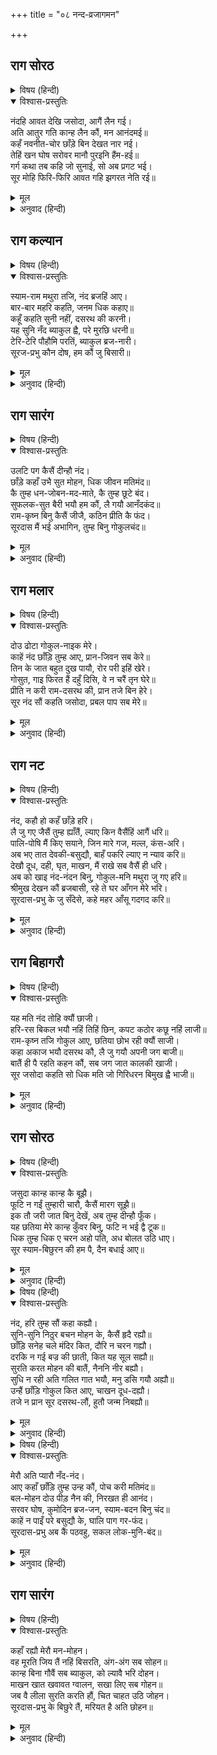 +++
title = "०८ नन्द-व्रजागमन"

+++


## राग सोरठ


<details><summary>विषय (हिन्दी)</summary>

(५१)
</details>

<details open><summary>विश्वास-प्रस्तुतिः</summary>

नंदहि आवत देखि जसोदा, आगैं लैन गई।  
अति आतुर गति कान्ह लैन कौं, मन आनंदमई॥  
कहँ नवनीत-चोर छाँड़े बिन देखत नार नई।  
तेहिं खन घोष सरोवर मानौ पुरइनि हैंम-हई॥  
गर्ग कथा तब कहि जो सुनाई, सो अब प्रगट भई।  
सूर मोहि फिरि-फिरि आवत गहि झगरत नेति रई॥
</details>

<details><summary>मूल</summary>

नंदहि आवत देखि जसोदा, आगैं लैन गई।  
अति आतुर गति कान्ह लैन कौं, मन आनंदमई॥  
कहँ नवनीत-चोर छाँड़े बिन देखत नार नई।  
तेहिं खन घोष सरोवर मानौ पुरइनि हैंम-हई॥  
गर्ग कथा तब कहि जो सुनाई, सो अब प्रगट भई।  
सूर मोहि फिरि-फिरि आवत गहि झगरत नेति रई॥
</details>

<details><summary>अनुवाद (हिन्दी)</summary>

नन्दजीको आते देखकर यशोदाजी उन्हें लेने आगे गयीं, वे कन्हैयाको लेनेके लिये चित्तमें अत्यन्त आनन्दपूर्ण होती हुई अति आतुर गतिसे चलीं; किंतु (नन्दजीकी) गर्दन झुकी और (उन्हें) कन्हैयाके बिना देखकर बोलीं—‘मेरे माखनचोरको तुमने कहाँ छोड़ दिया?’ उस समय व्रजकी ऐसी दशा हुई, मानो सरोवरमें कमलोंको पालेने नष्ट कर दिया हो। गर्गजीने तब (नामकरणके समय) जो कथा कहकर सुनायी थी (कि श्रीकृष्ण-बलराम वसुदेवजीके पुत्र हैं) वह अब प्रकट हो गयी। यशोदाजी फिर बोलीं—मोहन (मेरे पास) बार-बार आता और मथानी एवं डोरी पकड़कर मुझसे (मक्खनके लिये) झगड़ता था।
</details>

## राग कल्यान


<details><summary>विषय (हिन्दी)</summary>

(५२)
</details>

<details open><summary>विश्वास-प्रस्तुतिः</summary>

स्याम-राम मथुरा तजि, नंद ब्रजहिं आए।  
बार-बार महरि कहति, जनम धिक कहाए॥  
कहूँ कहति सुनी नहीं, दसरथ की करनी।  
यह सुनि नँद ब्याकुल ह्वै, परे मुरछि धरनी॥  
टेरि-टेरि पौहौमि परतिं, ब्याकुल ब्रज-नारी।  
सूरज-प्रभु कौन दोष, हम कौं जु बिसारी॥
</details>

<details><summary>मूल</summary>

स्याम-राम मथुरा तजि, नंद ब्रजहिं आए।  
बार-बार महरि कहति, जनम धिक कहाए॥  
कहूँ कहति सुनी नहीं, दसरथ की करनी।  
यह सुनि नँद ब्याकुल ह्वै, परे मुरछि धरनी॥  
टेरि-टेरि पौहौमि परतिं, ब्याकुल ब्रज-नारी।  
सूरज-प्रभु कौन दोष, हम कौं जु बिसारी॥
</details>

<details><summary>अनुवाद (हिन्दी)</summary>

श्यामसुन्दर और बलरामको मथुरा छोड़कर नन्दजी व्रज आ गये। व्रजरानी बार-बार (उनसे) कहती हैं—‘तुम्हारा जीवन धिक्कारने योग्य कहा जायगा। क्या कहीं किसीके द्वारा (तुमने) महाराज दशरथकी करनी (पुत्र-वियोगमें देह-त्याग-जैसा कार्य) कहते नहीं सुना था?’ यह सुनकर नन्दजी व्याकुल हो गये और मूर्छित होकर पृथ्वीपर गिर पड़े। व्रजकी स्त्रियाँ बार-बार पुकारतीं (क्रन्दन करतीं) और व्याकुल होकर पृथ्वीपर गिर पड़ती हैं। वे कहती हैं—‘हमारे स्वामीने किस दोषके कारण हमें विस्मृत कर दिया!’
</details>

## राग सारंग


<details><summary>विषय (हिन्दी)</summary>

(५३)
</details>

<details open><summary>विश्वास-प्रस्तुतिः</summary>

उलटि पग कैसैं दीन्हौ नंद।  
छाँड़े कहाँ उभै सुत मोहन, धिक जीवन मतिमंद॥  
कै तुम्ह धन-जोबन-मद-माते, कै तुम्ह छूटे बंद।  
सुफलक-सुत बैरी भयौ हम कौं, लै गयौ आनँदकंद॥  
राम-कृष्न बिनु कैसैं जीजै, कठिन प्रीति कै फंद।  
सूरदास मैं भई अभागिन, तुम्ह बिनु गोकुलचंद॥
</details>

<details><summary>मूल</summary>

उलटि पग कैसैं दीन्हौ नंद।  
छाँड़े कहाँ उभै सुत मोहन, धिक जीवन मतिमंद॥  
कै तुम्ह धन-जोबन-मद-माते, कै तुम्ह छूटे बंद।  
सुफलक-सुत बैरी भयौ हम कौं, लै गयौ आनँदकंद॥  
राम-कृष्न बिनु कैसैं जीजै, कठिन प्रीति कै फंद।  
सूरदास मैं भई अभागिन, तुम्ह बिनु गोकुलचंद॥
</details>

<details><summary>अनुवाद (हिन्दी)</summary>

(सूरदासजीके शब्दोंमें यशोदाजी कह रही हैं—) ‘नन्दजी! आपने घूमकर इधर (व्रजकी ओर) पैर ही कैसे रखा? मेरे मनको मोहनेवाले दोनों पुत्र कहाँ छोड़ दिये? अरे मन्दबुद्धि (नन्दजी)! आपके जीवनको धिक्कार है। या तो आप धन और युवावस्थाके मदसे मतवाले हो गये या आप कहीं कैदसे छूटे थे? (अन्ततः यहाँ आनेकी इतनी क्या शीघ्रता थी?) हमारे लिये (तो) अक्रूर शत्रु हो गया (जो) वह यहाँसे आनन्द-कंद (श्यामसुन्दर)-को ले गया। अब राम-कृष्णके बिना कैसे जीवित रहा जा सकता है; क्योंकि यह प्रेमका बन्धन अत्यन्त कठिन है। हे गोकुलचन्द्र! तुम्हारे बिना मैं भाग्यहीना हो गयी।’
</details>

## राग मलार


<details><summary>विषय (हिन्दी)</summary>

(५४)
</details>

<details open><summary>विश्वास-प्रस्तुतिः</summary>

दोउ ढोटा गोकुल-नाइक मेरे।  
काहें नंद छाँड़ि तुम्ह आए, प्रान-जिवन सब केरे॥  
तिन के जात बहुत दुख पायौ, रोर परी इहिं खेरे।  
गोसुत, गाइ फिरत हैं दहुँ दिसि, वे न चरैं तृन घेरे॥  
प्रीति न करी राम-दसरथ की, प्रान तजे बिन हेरे।  
सूर नंद सौं कहति जसोदा, प्रबल पाप सब मेरे॥
</details>

<details><summary>मूल</summary>

दोउ ढोटा गोकुल-नाइक मेरे।  
काहें नंद छाँड़ि तुम्ह आए, प्रान-जिवन सब केरे॥  
तिन के जात बहुत दुख पायौ, रोर परी इहिं खेरे।  
गोसुत, गाइ फिरत हैं दहुँ दिसि, वे न चरैं तृन घेरे॥  
प्रीति न करी राम-दसरथ की, प्रान तजे बिन हेरे।  
सूर नंद सौं कहति जसोदा, प्रबल पाप सब मेरे॥
</details>

<details><summary>अनुवाद (हिन्दी)</summary>

(सूरदासजीके शब्दोंमें श्रीयशोदाजी कह रही हैं—) ‘नन्दजी! मेरे दोनों पुत्र गोकुलके नायक हैं, वे सभीके प्राण एवं जीवन हैं; (उन्हें) आप छोड़ क्यों आये? उनके जाते समय ही बहुत दुःख हुआ था, (जिससे) इस ग्राममें क्रन्दन-ध्वनि गूँज गयी थी। (उनके वियोगके कारण अब) बछड़े और गायें दसों दिशाओंमें घूम रही हैं। वे रोकनेपर भी घास नहीं चरतीं। जैसे महाराज दशरथने श्रीरामसे प्रेम किया था और उनको देखे बिना प्राण त्याग दिये थे, वैसा प्रेम आपने नहीं किया!’ यशोदाजी नन्दजीसे कह रही हैं—‘यह सब मेरा ही बलवान् पाप (-का फल) है।’
</details>

## राग नट


<details><summary>विषय (हिन्दी)</summary>

(५५)
</details>

<details open><summary>विश्वास-प्रस्तुतिः</summary>

नंद, कहौ हो कहँ छाँड़े हरि।  
लै जु गए जैसैं तुम्ह ह्याँतैं, ल्याए किन वैसैंहिं आगैं धरि॥  
पालि-पोषि मैं किए सयाने, जिन मारे गज, मल्ल, कंस-अरि।  
अब भए तात देवकी-बसुद्यौ, बाहँ पकरि ल्याए न न्याव करि॥  
देखौ दूध, दही, घृत, माखन, मैं राखे सब वैसैं ही धरि।  
अब को खाइ नंद-नंदन बिनु, गोकुल-मनि मथुरा जु गए हरि॥  
श्रीमुख देखन कौं ब्रजबासी, रहे ते घर आँगन मेरे भरि।  
सूरदास-प्रभु के जु सँदेसे, कहे महर आँसू गदगद करि॥
</details>

<details><summary>मूल</summary>

नंद, कहौ हो कहँ छाँड़े हरि।  
लै जु गए जैसैं तुम्ह ह्याँतैं, ल्याए किन वैसैंहिं आगैं धरि॥  
पालि-पोषि मैं किए सयाने, जिन मारे गज, मल्ल, कंस-अरि।  
अब भए तात देवकी-बसुद्यौ, बाहँ पकरि ल्याए न न्याव करि॥  
देखौ दूध, दही, घृत, माखन, मैं राखे सब वैसैं ही धरि।  
अब को खाइ नंद-नंदन बिनु, गोकुल-मनि मथुरा जु गए हरि॥  
श्रीमुख देखन कौं ब्रजबासी, रहे ते घर आँगन मेरे भरि।  
सूरदास-प्रभु के जु सँदेसे, कहे महर आँसू गदगद करि॥
</details>

<details><summary>अनुवाद (हिन्दी)</summary>

(सूरदासजीके शब्दोंमें यशोदाजी कह रही हैं—) नन्दजी! बताइये तो (मेरे) श्यामसुन्दरको आपने कहाँ छोड़ा? आप जैसे उन्हें यहाँसे ले गये थे, वैसे ही आगे करके क्यों नहीं ले आये? जिन्होंने हाथी (कुवलयापीड), पहलवान (चाणूर आदि) तथा शत्रु कंसको मारा, (उन्हें) मैंने (बड़ी कठिनतासे) पाल-पोसकर बड़ा किया था। अब (उनके) देवकी और वसुदेव माता-पिता बन गये, अतः (तुम) न्याय (-पूर्ण निर्णय) कराकर (उन्हें) बाँह पकड़कर (अपने साथ) क्यों नहीं ले आये? देखो तो मैंने (यह) दूध, दही, घी, मक्खन—सब वैसे ही रख छोड़ा है; (इन्हें) अब नन्दनन्दनके बिना कौन खायेगा? (इन्हें खानेवाले) गोकुलके शिरोमणि तो मथुरा चले गये, उनके श्रीमुखको देखनेके लिये समस्त व्रजवासी मेरे घर एवं आँगनमें भरे हैं (उन्हें अब क्या कहूँ? तब) व्रजराजने (नेत्रोंमें) आँसू भरकर गद्गद कण्ठसे सूरदासके स्वामीका सन्देश कहा।
</details>

## राग बिहागरौ


<details><summary>विषय (हिन्दी)</summary>

(५६)
</details>

<details open><summary>विश्वास-प्रस्तुतिः</summary>

यह मति नंद तोहि क्यौं छाजी।  
हरि-रस बिकल भयौ नहिं तिहिं छिन, कपट कठोर कछू नहिं लाजी॥  
राम-कृष्न तजि गोकुल आए, छतिया छोभ रही क्यौं साजी।  
कहा अकाज भयौ दसरथ कौ, लै जु गयौ अपनी जग बाजी॥  
बातैं ही पै रहति कहन कौं, सब जग जात कालकी खाजी।  
सूर जसोदा कहति सो धिक मति जो गिरिधरन बिमुख ह्वै भाजी॥
</details>

<details><summary>मूल</summary>

यह मति नंद तोहि क्यौं छाजी।  
हरि-रस बिकल भयौ नहिं तिहिं छिन, कपट कठोर कछू नहिं लाजी॥  
राम-कृष्न तजि गोकुल आए, छतिया छोभ रही क्यौं साजी।  
कहा अकाज भयौ दसरथ कौ, लै जु गयौ अपनी जग बाजी॥  
बातैं ही पै रहति कहन कौं, सब जग जात कालकी खाजी।  
सूर जसोदा कहति सो धिक मति जो गिरिधरन बिमुख ह्वै भाजी॥
</details>

<details><summary>अनुवाद (हिन्दी)</summary>

(सूरदासजीके शब्दोंमें यशोदाजी कह रही हैं—) ‘नन्दजी! आपको (मेरे मोहनके छोड़ आनेकी) मति कैसे शोभा दे सकी? (तुम्ह) उस समय श्यामसुन्दरके प्रेममें व्याकुल नहीं हो गये? कपटपूर्ण कठोरता करते (तुम्हें) कुछ लज्जा नहीं आयी? बलराम और श्रीकृष्णको छोड़कर (जब) गोकुल आये, (तब) तुम्हारा हृदय उस शोकमें ठीक कैसे बना रहा (फट क्यों नहीं गया)? महाराज दशरथकी (श्रीरामके वियोगमें शरीर छोड़नेसे) क्या हानि हो गयी? (वे) संसारसे अपनी जीती बाजी ले गये। ऐसी बातें (ही) यहाँ (संसारमें) कहनेको रह जाती हैं,(नहीं) तो सारे संसारको कालका भोजन बनना ही पड़ता है। (नन्दजीसे) यशोदा कहती हैं—तुम्हारी इस बुद्धिको धिक्कार है, जिससे (तुम) गिरिधरलालसे विमुख होकर भाग आये।’
</details>

## राग सोरठ


<details><summary>विषय (हिन्दी)</summary>

(५७)
</details>

<details open><summary>विश्वास-प्रस्तुतिः</summary>

जसुदा कान्ह कान्ह कै बूझै।  
फूटि न गईं तुम्हारी चारौ, कैसैं मारग सूझै॥  
इक तौ जरी जात बिनु देखें, अब तुम्ह दीन्हौ फूँक।  
यह छतिया मेरे कान्ह कुँवर बिनु, फटि न भई द्वै टूक॥  
धिक तुम्ह धिक ए चरन अहो पति, अध बोलत उठि धाए।  
सूर स्याम-बिछुरन की हम पै, दैन बधाई आए॥
</details>

<details><summary>मूल</summary>

जसुदा कान्ह कान्ह कै बूझै।  
फूटि न गईं तुम्हारी चारौ, कैसैं मारग सूझै॥  
इक तौ जरी जात बिनु देखें, अब तुम्ह दीन्हौ फूँक।  
यह छतिया मेरे कान्ह कुँवर बिनु, फटि न भई द्वै टूक॥  
धिक तुम्ह धिक ए चरन अहो पति, अध बोलत उठि धाए।  
सूर स्याम-बिछुरन की हम पै, दैन बधाई आए॥
</details>

<details><summary>अनुवाद (हिन्दी)</summary>

सूरदासजी कहते हैं—यशोदाजी ‘कान्ह कहाँ? कान्ह कहाँ?’(यही) पूछती हैं। (वे कहती हैं—) ‘तुम्हारे चारों नेत्र (बाहरी नेत्र और ज्ञान-नेत्र) फूट क्यों नहीं गये, तुम्हें (व्रजका) मार्ग कैसे दिखायी पड़ा? एक तो वैसे ही (मोहनको) देखे बिना मैं जली जा रही थी, उसपर अब तुमने फूँक मार दी! (हाय!) मेरे कुँवर कन्हैयाके बिना यह हृदय (आज) फटकर दो टुकड़े (क्यों) नहीं हो गया? हे पतिदेव! तुम्हें धिक्कार है! तुम्हारे इन चरणोंको धिक्कार है, जो आधे बोलते (तनिक लौट जानेकी बात मथुरावालोंके कहते) ही उठकर दौड़ते हुए श्यामसुन्दरके वियोगकी बधाई देने हमारे पास आ गये।
</details>

<details><summary>विषय (हिन्दी)</summary>

(५८)
</details>

<details open><summary>विश्वास-प्रस्तुतिः</summary>

नंद, हरि तुम्ह सौं कहा कह्यौ।  
सुनि-सुनि निठुर बचन मोहन के, कैसैं हृदै रह्यौ॥  
छाँड़ि सनेह चले मंदिर कित, दौरि न चरन गह्यौ।  
दरकि न गई बज्र की छाती, कित यह सूल सह्यौ॥  
सुरति करत मोहन की बातैं, नैननि नीर बह्यौ।  
सुधि न रही अति गलित गात भयौ, मनु डसि गयौ अह्यौ॥  
उन्हैं छाँड़ि गोकुल कित आए, चाखन दूध-दह्यौ।  
तजे न प्रान सूर दसरथ-लौं, हुतौ जन्म निबह्यौ॥
</details>

<details><summary>मूल</summary>

नंद, हरि तुम्ह सौं कहा कह्यौ।  
सुनि-सुनि निठुर बचन मोहन के, कैसैं हृदै रह्यौ॥  
छाँड़ि सनेह चले मंदिर कित, दौरि न चरन गह्यौ।  
दरकि न गई बज्र की छाती, कित यह सूल सह्यौ॥  
सुरति करत मोहन की बातैं, नैननि नीर बह्यौ।  
सुधि न रही अति गलित गात भयौ, मनु डसि गयौ अह्यौ॥  
उन्हैं छाँड़ि गोकुल कित आए, चाखन दूध-दह्यौ।  
तजे न प्रान सूर दसरथ-लौं, हुतौ जन्म निबह्यौ॥
</details>

<details><summary>अनुवाद (हिन्दी)</summary>

(सूरदासजीके शब्दोंमें यशोदाजी कह रही हैं—) ‘नन्दजी! श्यामसुन्दरने तुमसे (व्रज आते समय) क्या कहा? तुम्हारा हृदय बार-बार मोहनकी निर्दयताभरी बातें सुन-सुनकर कैसे रह गया (फट क्यों नहीं गया)? उनका प्रेम छोड़कर घरको क्यों लौट पड़े, क्यों न दौड़कर उनके चरण पकड़ लिये? अरे! तुम्हारा वज्रका बना हृदय (उस समय) फट नहीं गया, कैसे यह वेदना सहन की गयी?’ मोहनकी बातोंका स्मरण करके (यशोदा माताके) नेत्रोंसे अश्रु बहने लगे, शरीरकी सुधि नहीं रह गयी और (उनकी) देह ऐसी क्षीण हो गयी (मूर्छित होकर गिर पड़ी) मानो सर्पने काट लिया हो। (फिर बोलीं—तुम) उन्हें (मथुरा) छोड़कर गोकुल किसलिये आये, दूध-दही खाने? (अरे! महाराज) दशरथके समान तुमने अपने प्राण (उसी समय) क्यों न छोड़ दिये, जिससे जीवन सार्थक हो जाता।
</details>

<details><summary>विषय (हिन्दी)</summary>

(५९)
</details>

<details open><summary>विश्वास-प्रस्तुतिः</summary>

मेरौ अति प्यारौ नँद-नंद।  
आए कहाँ छाँड़ि तुम्ह उन्ह कौं, पोच करी मतिमंद॥  
बल-मोहन दोउ पीड़ नैन की, निरखत ही आनंद।  
सरवर घोष, कुमोदिन ब्रज-जन, स्याम-बदन बिनु चंद॥  
काहें न पाइँ परे बसुद्यौ के, घालि पाग गर-फंद।  
सूरदास-प्रभु अब कैं पठवहु, सकल लोक-मुनि-बंद॥
</details>

<details><summary>मूल</summary>

मेरौ अति प्यारौ नँद-नंद।  
आए कहाँ छाँड़ि तुम्ह उन्ह कौं, पोच करी मतिमंद॥  
बल-मोहन दोउ पीड़ नैन की, निरखत ही आनंद।  
सरवर घोष, कुमोदिन ब्रज-जन, स्याम-बदन बिनु चंद॥  
काहें न पाइँ परे बसुद्यौ के, घालि पाग गर-फंद।  
सूरदास-प्रभु अब कैं पठवहु, सकल लोक-मुनि-बंद॥
</details>

<details><summary>अनुवाद (हिन्दी)</summary>

(यशोदाजी कह रही हैं—) ‘नन्दजी! वह तुम्हारा बेटा मेरा अत्यन्त प्यारा लाल था, उसको तुम कहाँ छोड़ आये? हे मन्दबुद्धि! तुमने यह बहुत बुरा (कार्य) किया। दोनों बलराम-श्याम (तो) मेरी आँखोंके आभूषण थे, जिन्हें देखते ही आनन्द होता था। यह (गोकुल-) ग्राम सरोवर और व्रजवासी कुमुदिनीके समान हैं, जो श्यामसुन्दरके मुखरूपी चन्द्रमासे रहित (हो गये) हैं। अपनी पगड़ीका फंदा गलेमें डालकर वसुदेवजीके पैरपर (यह कहते हुए) क्यों नहीं गिर पड़े कि—‘इस बार समस्त लोकों एवं मुनियोंके वन्दनीय हमारे स्वामीको (व्रज) भेज दीजिये।’
</details>

## राग सारंग


<details><summary>विषय (हिन्दी)</summary>

(६०)
</details>

<details open><summary>विश्वास-प्रस्तुतिः</summary>

कहाँ रह्यौ मेरौ मन-मोहन।  
वह मूरति जिय तैं नहिं बिसरति, अंग-अंग सब सोहन॥  
कान्ह बिना गौवैं सब ब्याकुल, को ल्यावै भरि दोहन।  
माखन खात खवावत ग्वालन, सखा लिए सब गोहन॥  
जब वै लीला सुरति करति हौं, चित चाहत उठि जोहन।  
सूरदास-प्रभु के बिछुरे तैं, मरियत है अति छोहन॥
</details>

<details><summary>मूल</summary>

कहाँ रह्यौ मेरौ मन-मोहन।  
वह मूरति जिय तैं नहिं बिसरति, अंग-अंग सब सोहन॥  
कान्ह बिना गौवैं सब ब्याकुल, को ल्यावै भरि दोहन।  
माखन खात खवावत ग्वालन, सखा लिए सब गोहन॥  
जब वै लीला सुरति करति हौं, चित चाहत उठि जोहन।  
सूरदास-प्रभु के बिछुरे तैं, मरियत है अति छोहन॥
</details>

<details><summary>अनुवाद (हिन्दी)</summary>

(सूरदासजीके शब्दोंमें यशोदाजी कह रही हैं—नन्दरायजी!) मेरा मनको मोहनेवाला कहाँ रह गया? जिसके अंग-प्रत्यंग सभी सुहावने थे, (आज) वह मूर्ति हृदयसे विस्मृत नहीं होती। कन्हैयाके बिना सब गायें व्याकुल हैं, अब (उन्हें दुहकर दूधसे) दोहनी भरकर कौन लायेगा? वह तो सब सखाओंको साथ लिये (स्वयं) मक्खन खाता था और गोपकुमारोंको खिलाता था। (आज) जब मैं उन लीलाओंका स्मरण करती हूँ, तभी चित्त चाहता है कि उठकर उसे देखूँ। मैं तो सूरदासके स्वामीका वियोग हो जानेपर उनके अत्यन्त स्नेहमें मरी जा रही हूँ।
</details>
